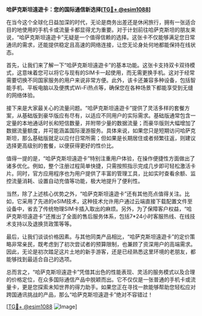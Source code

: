 **哈萨克斯坦遠遊卡：您的国际通信新选择[[TG💪+ @esim1088](https://t.me/s/esim1088)]**

在当今这个全球化日益加深的时代，无论是商务出差还是休闲旅行，拥有一张适合目的地使用的手机卡或流量卡都显得尤为重要。对于计划前往哈萨克斯坦的朋友来说，“哈萨克斯坦遠遊卡”无疑是一个值得信赖的选择。这张卡不仅能够满足您日常通讯的需求，还能提供稳定且高速的网络连接，让您无论身处何地都能保持在线状态。

首先，让我们来了解一下“哈萨克斯坦遠遊卡”的基本功能。这张卡支持双卡双待模式，这意味着您可以将它与现有的SIM卡一起使用，而无需更换手机。这对于经常需要切换不同国家服务的用户来说非常方便。此外，该卡还兼容多种设备，包括智能手机、平板电脑以及便携式Wi-Fi热点等，确保您在各种场景下都能享受到无缝的网络体验。

接下来是大家最关心的流量问题。“哈萨克斯坦遠遊卡”提供了灵活多样的套餐方案，从基础版到豪华版应有尽有，以适应不同用户的实际需求。基础版通常包含一定量的本地通话时长和短信数量，并附带少量的数据流量；而豪华版则大幅增加了数据流量额度，并可能涵盖国际漫游服务。具体来说，如果您只是短期访问哈萨克斯坦，那么基础版就足以应付日常所需；但如果是长期居住或者频繁往返，则建议选择更高级别的套餐，以便获得更好的性价比。

值得一提的是，“哈萨克斯坦遠遊卡”特别注重用户体验，在操作便捷性方面做出了诸多优化。例如，整个注册过程简单快捷，只需按照指示完成几步即可轻松激活卡片。同时，官方应用程序也为用户提供了丰富的管理工具，比如实时查看余额、监控流量消耗、设置自动充值等功能，极大地提升了便利性。

当然，除了上述核心优势之外，“哈萨克斯坦遠遊卡”还有其他亮点值得关注。比如，它采用了先进的eSIM技术，这种技术允许用户通过云端直接下载配置文件至设备中，省去了传统物理SIM卡插入取出的麻烦。另外，为了保障客户权益，“哈萨克斯坦遠遊卡”还推出了全面的售后服务体系，包括7*24小时客服热线、在线技术支持以及退换货政策等等。

最后，让我们谈谈价格因素。与其他同类产品相比，“哈萨克斯坦遠遊卡”的定价策略非常亲民，既考虑到了初次尝试者的预算限制，也兼顾了资深用户的高端需求。因此，无论是初次踏足这片土地的新手游客，还是已经熟悉这里环境的老朋友，都能够找到最适合自己的选项。

总而言之，“哈萨克斯坦遠遊卡”凭借其出色的性能表现、灵活的服务模式以及合理的价格定位，在众多国际通信产品中脱颖而出。它不仅仅是一张普通的手机卡或流量卡，更是您探索未知世界的得力助手。如果您正在寻找一款能够帮助您轻松应对跨国通讯挑战的产品，那么“哈萨克斯坦遠遊卡”绝对不容错过！

[[TG💪+ @esim1088](https://t.me/s/esim1088) ![Image](https://i.postimg.cc/4NQfJmqS/Snipaste-2025-05-13-00-14-12.png)]